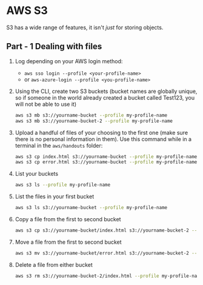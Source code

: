 
# AWS S3

S3 has a wide range of features, it isn't _just_ for storing objects.

## Part - 1 Dealing with files

1. Log depending on your AWS login method:
    - `aws sso login --profile <your-profile-name>`
    - or `aws-azure-login --profile <you-profile-name>`
1. Using the CLI, create two S3 buckets (bucket names are globally unique, so if someone in the world already created a bucket called Test123, you will not be able to use it)

    ```sh
    aws s3 mb s3://yourname-bucket --profile my-profile-name
    aws s3 mb s3://yourname-bucket-2 --profile my-profile-name
    ```

1. Upload a handful of files of your choosing to the first one (make sure there is no personal information in them). Use this command while in a terminal in the `aws/handouts` folder:

    ```sh
    aws s3 cp index.html s3://yourname-bucket --profile my-profile-name
    aws s3 cp error.html s3://yourname-bucket --profile my-profile-name
    ```

1. List your buckets

    ```sh
    aws s3 ls --profile my-profile-name
    ```

1. List the files in your first bucket

    ```sh
    aws s3 ls s3://yourname-bucket --profile my-profile-name
    ```

1. Copy a file from the first to second bucket

    ```sh
    aws s3 cp s3://yourname-bucket/index.html s3://yourname-bucket-2 --profile my-profile-name
    ```

1. Move a file from the first to second bucket

    ```sh
    aws s3 mv s3://yourname-bucket/error.html s3://yourname-bucket-2 --profile my-profile-name
    ```

1. Delete a file from either bucket

    ```sh
    aws s3 rm s3://yourname-bucket-2/index.html --profile my-profile-name
    ```
